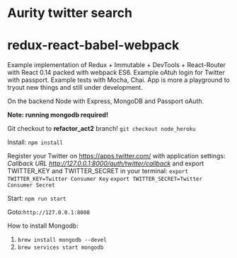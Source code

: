# Aurity twitter search

# redux-react-babel-webpack
Example implementation of Redux + Immutable + DevTools + React-Router with React 0.14 packed with webpack ES6. Example oAtuh login for Twitter with passport. Example tests with Mocha, Chai.  App is more a playground to tryout new things and still under development.

On the backend Node with Express, MongoDB and Passport oAuth.

**Note: running mongodb required!**

Git checkout to **refactor_act2** branch!
```git checkout node_heroku```

Install:
```npm install```

Register your Twitter on https://apps.twitter.com/ with application settings:
*Callback URL	http://127.0.0.1:8000/auth/twitter/callback* and export TWITTER_KEY and TWITTER_SECRET in your terminal:
```export TWITTER_KEY=Twitter Consumer Key```
```export TWITTER_SECRET=Twitter Consumer Secret```

Start:
```npm run start```

Goto:```http://127.0.0.1:8000```

How to install Mongodb:

1. ```brew install mongodb --devel```
2. ```brew services start mongodb```